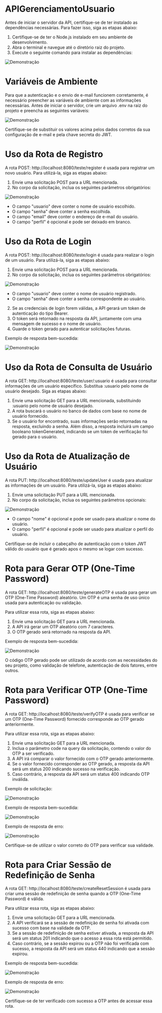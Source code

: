# APIGerenciamentoUsuario

Antes de iniciar o servidor da API, certifique-se de ter instalado as dependências necessárias. Para fazer isso, siga as etapas abaixo:

   1. Certifique-se de ter o Node.js instalado em seu ambiente de desenvolvimento.
   2. Abra o terminal e navegue até o diretório raiz do projeto.
   3. Execute o seguinte comando para instalar as dependências:
    
  <img src="https://github.com/TRQ10/rdm.images/blob/main/install.png" alt="Demonstração">
  
# Variáveis de Ambiente
  
Para que a autenticação e o envio de e-mail funcionem corretamente, é necessário preencher as variáveis de ambiente com as informações necessárias. Antes de iniciar o servidor, crie um arquivo .env na raiz do projeto e preencha as seguintes variáveis:

<img src="https://github.com/TRQ10/rdm.images/blob/main/ENV.png" alt="Demonstração">

Certifique-se de substituir os valores acima pelos dados corretos da sua configuração de e-mail e pela chave secreta do JWT.

# Uso da Rota de Registro

A rota POST: http://localhost:8080/teste/register é usada para registrar um novo usuário. Para utilizá-la, siga as etapas abaixo:

   1. Envie uma solicitação POST para a URL mencionada.
   2. No corpo da solicitação, inclua os seguintes parâmetros obrigatórios:

   <img src="https://github.com/TRQ10/rdm.images/blob/main/register.png" alt="Demonstração">
   
   - O campo "usuario" deve conter o nome de usuário escolhido.
   - O campo "senha" deve conter a senha escolhida.
   - O campo "email" deve conter o endereço de e-mail do usuário.
   - O campo "perfil" é opcional e pode ser deixado em branco.

# Uso da Rota de Login

A rota POST: http://localhost:8080/teste/login é usada para realizar o login de um usuário. Para utilizá-la, siga as etapas abaixo:

   1. Envie uma solicitação POST para a URL mencionada.
   2. No corpo da solicitação, inclua os seguintes parâmetros obrigatórios:
   
   <img src="https://github.com/TRQ10/rdm.images/blob/main/login.png" alt="Demonstração">
   
   - O campo "usuario" deve conter o nome de usuário registrado.
   - O campo "senha" deve conter a senha correspondente ao usuário.
   
   2. Se as credenciais de login forem válidas, a API gerará um token de autenticação do tipo Bearer.
   3. O token será retornado na resposta da API, juntamente com uma mensagem de sucesso e o nome de usuário.
   4. Guarde o token gerado para autenticar solicitações futuras.
   
   Exemplo de resposta bem-sucedida:
   
   <img src="https://github.com/TRQ10/rdm.images/blob/main/login-sucesso.png" alt="Demonstração">
   
# Uso da Rota de Consulta de Usuário

A rota GET: http://localhost:8080/teste/user/:usuario é usada para consultar informações de um usuário específico. Substitua :usuario pelo nome de usuário desejado. Siga as etapas abaixo:

   1. Envie uma solicitação GET para a URL mencionada, substituindo :usuario pelo nome de usuário desejado.
   2. A rota buscará o usuário no banco de dados com base no nome de usuário fornecido.
   3. Se o usuário for encontrado, suas informações serão retornadas na resposta, excluindo a senha. Além      disso, a resposta incluirá um campo booleano tokenGenerated, indicando se um token de verificação foi        gerado para o usuário.

# Uso da Rota de Atualização de Usuário

A rota PUT: http://localhost:8080/teste/updateUser é usada para atualizar as informações de um usuário. Para utilizá-la, siga as etapas abaixo:

   1. Envie uma solicitação PUT para a URL mencionada.
   2. No corpo da solicitação, inclua os seguintes parâmetros opcionais:

   <img src="https://github.com/TRQ10/rdm.images/blob/main/update.png" alt="Demonstração">
   
   - O campo "nome" é opcional e pode ser usado para atualizar o nome do usuário.
   - O campo "perfil" é opcional e pode ser usado para atualizar o perfil do usuário.
   
   Certifique-se de incluir o cabeçalho de autenticação com o token JWT válido do usuário que é gerado apos o mesmo se logar com sucesso.

# Rota para Gerar OTP (One-Time Password)

A rota GET: http://localhost:8080/teste/generateOTP é usada para gerar um OTP (One-Time Password) aleatório. Um OTP é uma senha de uso único usada para autenticação ou validação.

Para utilizar essa rota, siga as etapas abaixo:

   1. Envie uma solicitação GET para a URL mencionada.
   2. A API irá gerar um OTP aleatório com 7 caracteres.
   3. O OTP gerado será retornado na resposta da API.

   Exemplo de resposta bem-sucedida:
   
   <img src="https://github.com/TRQ10/rdm.images/blob/main/otp.png" alt="Demonstração">
   
   O código OTP gerado pode ser utilizado de acordo com as necessidades do seu projeto, como validação de telefone, autenticação de dois fatores, entre outros.
   
# Rota para Verificar OTP (One-Time Password)
   A rota GET: http://localhost:8080/teste/verifyOTP é usada para verificar se um OTP (One-Time Password) fornecido corresponde ao OTP gerado anteriormente.

Para utilizar essa rota, siga as etapas abaixo:

   1. Envie uma solicitação GET para a URL mencionada.
   2. Inclua o parâmetro code na query da solicitação, contendo o valor do OTP a ser verificado.
   3. A API irá comparar o valor fornecido com o OTP gerado anteriormente.
   4. Se o valor fornecido corresponder ao OTP gerado, a resposta da API será um status 200 indicando sucesso na verificação.
   5. Caso contrário, a resposta da API será um status 400 indicando OTP inválida.
   
   Exemplo de solicitação:
   
   <img src="https://github.com/TRQ10/rdm.images/blob/main/urlEXP.png" alt="Demonstração">
   
   Exemplo de resposta bem-sucedida:
   
   <img src="https://github.com/TRQ10/rdm.images/blob/main/yesV.png" alt="Demonstração">
   
   Exemplo de resposta de erro:
   
   <img src="https://github.com/TRQ10/rdm.images/blob/main/noV.png" alt="Demonstração">
  
   Certifique-se de utilizar o valor correto do OTP para verificar sua validade.
 
 # Rota para Criar Sessão de Redefinição de Senha
 
 A rota GET: http://localhost:8080/teste/createResetSession é usada para criar uma sessão de redefinição de senha quando a OTP (One-Time Password) é válida.

Para utilizar essa rota, siga as etapas abaixo:

  1. Envie uma solicitação GET para a URL mencionada.
  2. A API verificará se a sessão de redefinição de senha foi ativada com sucesso com base na validade da     OTP.
  3. Se a sessão de redefinição de senha estiver ativada, a resposta da API será um status 201 indicando que   o acesso a essa rota está permitido.
  4. Caso contrário, se a sessão expirou ou a OTP não foi verificada com sucesso, a resposta da API será um   status 440 indicando que a sessão expirou.

   Exemplo de resposta bem-sucedida:
   
   <img src="https://github.com/TRQ10/rdm.images/blob/main/TrueFlag.png" alt="Demonstração">
   
   Exemplo de resposta de erro:
   
   <img src="https://github.com/TRQ10/rdm.images/blob/main/expirada.png" alt="Demonstração">
   
   Certifique-se de ter verificado com sucesso a OTP antes de acessar essa rota.
